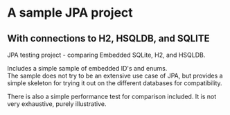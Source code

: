 # A sample JPA project 
## With connections to H2, HSQLDB, and SQLITE

JPA testing project - comparing Embedded SQLite, H2, and HSQLDB.

Includes a simple sample of embedded ID's and enums.  
The sample does not try to be an extensive use case of JPA, 
but provides a simple skeleton for trying it out on
the different databases for compatibility.

There is also a simple performance test for comparison included.  It is not very exhaustive, purely illustrative.


